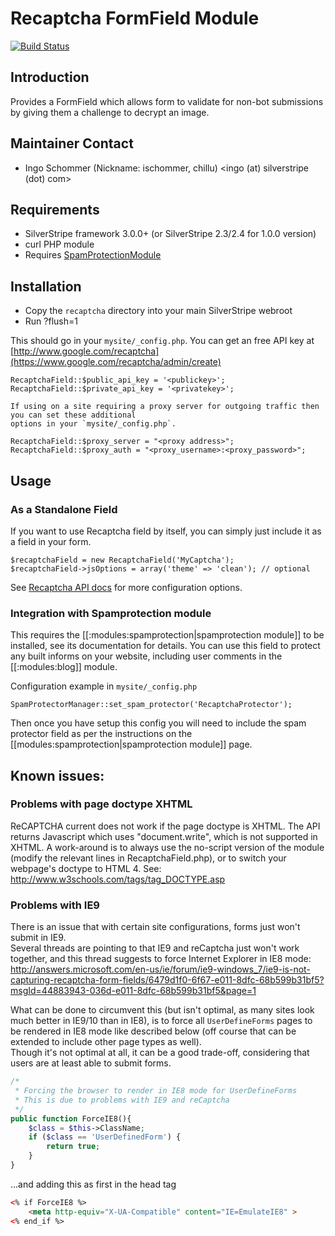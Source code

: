 # Recaptcha FormField Module

[![Build Status](https://secure.travis-ci.org/chillu/silverstripe-recaptcha.png)](http://travis-ci.org/chillu/silverstripe-recaptcha)

## Introduction

Provides a FormField which allows form to validate for non-bot submissions
by giving them a challenge to decrypt an image.

## Maintainer Contact

 * Ingo Schommer (Nickname: ischommer, chillu)
   <ingo (at) silverstripe (dot) com>

## Requirements

 * SilverStripe framework 3.0.0+ (or SilverStripe 2.3/2.4 for 1.0.0 version)
 * curl PHP module
 * Requires [SpamProtectionModule](http://silverstripe.org/spam-protection-module/)

## Installation

 * Copy the `recaptcha` directory into your main SilverStripe webroot
 * Run ?flush=1

This should go in your `mysite/_config.php`. You can get an free API key at [http://www.google.com/recaptcha](https://www.google.com/recaptcha/admin/create)

	RecaptchaField::$public_api_key = '<publickey>';
	RecaptchaField::$private_api_key = '<privatekey>';

	If using on a site requiring a proxy server for outgoing traffic then you can set these additional
	options in your `mysite/_config.php`. 

	RecaptchaField::$proxy_server = "<proxy address>";
	RecaptchaField::$proxy_auth = "<proxy_username>:<proxy_password>";

## Usage

### As a Standalone Field

If you want to use Recaptcha field by itself, you can simply just include it as a field in your form.

	$recaptchaField = new RecaptchaField('MyCaptcha');
	$recaptchaField->jsOptions = array('theme' => 'clean'); // optional
	
See [Recaptcha API docs](https://developers.google.com/recaptcha/intro) for more configuration options.

### Integration with Spamprotection module

This requires the [[:modules:spamprotection|spamprotection module]] to be installed, see its documentation for details. You can use this field to protect any built informs on your website, including user comments in the [[:modules:blog]] module. 

Configuration example in `mysite/_config.php`

	SpamProtectorManager::set_spam_protector('RecaptchaProtector');

Then once you have setup this config you will need to include the spam protector field as per the instructions on the [[modules:spamprotection|spamprotection module]] page.

## Known issues:

### Problems with page doctype XHTML

ReCAPTCHA current does not work if the page doctype is XHTML. The API returns 
Javascript which uses "document.write", which is not supported in XHTML. 
A work-around is to always use the no-script version of the module (modify the
relevant lines in RecaptchaField.php), or to switch your webpage's doctype to 
HTML 4. See: http://www.w3schools.com/tags/tag_DOCTYPE.asp

### Problems with IE9
There is an issue that with certain site configurations, forms just won't submit in IE9.    
Several threads are pointing to that IE9 and reCaptcha just won't work together, and this thread suggests to force Internet Explorer in IE8 mode:
http://answers.microsoft.com/en-us/ie/forum/ie9-windows_7/ie9-is-not-capturing-recaptcha-form-fields/6479d1f0-6f67-e011-8dfc-68b599b31bf5?msgId=44883943-036d-e011-8dfc-68b599b31bf5&page=1

What can be done to circumvent this (but isn't optimal, as many sites look much better in IE9/10 than in IE8), is to force all `UserDefineForms` pages to be rendered in IE8 mode like described below (off course that can be extended to include other page types as well).    
Though it's not optimal at all, it can be a good trade-off, considering that users are at least able to submit forms.

```php
/*
 * Forcing the browser to render in IE8 mode for UserDefineForms
 * This is due to problems with IE9 and reCaptcha
 */
public function ForceIE8(){
	$class = $this->ClassName;
	if ($class == 'UserDefinedForm') {
		return true;
	}
}
```
...and adding this as first in the head tag

```html
<% if ForceIE8 %>
	<meta http-equiv="X-UA-Compatible" content="IE=EmulateIE8" >
<% end_if %>
```



